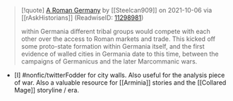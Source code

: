 > [!quote] [A Roman Germany](https://reddit.com/r/AskHistorians/comments/pmrhnh/a_roman_germany/hckcdmn) by [[Steelcan909]] on 2021-10-06 via [[rAskHistorians]] (ReadwiseID: [11298981]((https://read.readwise.io/read/01fhbx1qgq7n75snqsy8j7yf1g)))
> 
> within Germania different tribal groups would compete with each other over the access to Roman markets and trade. This kicked off some proto-state formation within Germania itself, and the first evidence of walled cities in Germania date to this time, between the campaigns of Germanicus and the later Marcommanic wars.

- [I] #nonfic/twitterFodder for city walls. Also useful for the analysis piece of war. Also a valuable resource for [[Arminia]] stories and the [[Collared Mage]] storyline / era. 